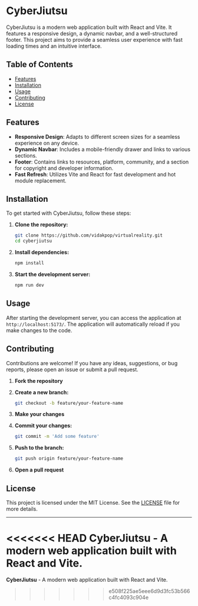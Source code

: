 # CyberJiutsu

CyberJiutsu is a modern web application built with React and Vite. It features a responsive design, a dynamic navbar, and a well-structured footer. This project aims to provide a seamless user experience with fast loading times and an intuitive interface.

## Table of Contents

- [Features](#features)
- [Installation](#installation)
- [Usage](#usage)
- [Contributing](#contributing)
- [License](#license)

## Features

- **Responsive Design**: Adapts to different screen sizes for a seamless experience on any device.
- **Dynamic Navbar**: Includes a mobile-friendly drawer and links to various sections.
- **Footer**: Contains links to resources, platform, community, and a section for copyright and developer information.
- **Fast Refresh**: Utilizes Vite and React for fast development and hot module replacement.

## Installation

To get started with CyberJiutsu, follow these steps:

1. **Clone the repository:**

    ```bash
    git clone https://github.com/vidakpop/virtualreality.git
    cd cyberjiutsu
    ```

2. **Install dependencies:**

    ```bash
    npm install
    ```

3. **Start the development server:**

    ```bash
    npm run dev
    ```

## Usage

After starting the development server, you can access the application at `http://localhost:5173/`. The application will automatically reload if you make changes to the code.

## Contributing

Contributions are welcome! If you have any ideas, suggestions, or bug reports, please open an issue or submit a pull request.

1. **Fork the repository**
2. **Create a new branch:**

    ```bash
    git checkout -b feature/your-feature-name
    ```

3. **Make your changes**
4. **Commit your changes:**

    ```bash
    git commit -m 'Add some feature'
    ```

5. **Push to the branch:**

    ```bash
    git push origin feature/your-feature-name
    ```

6. **Open a pull request**

## License

This project is licensed under the MIT License. See the [LICENSE](LICENSE) file for more details.

---

<<<<<<< HEAD
**CyberJiutsu** - A modern web application built with React and Vite.
=======
**CyberJiutsu** - A modern web application built with React and Vite.
>>>>>>> e508f225ae5eee6d9d3fc53b566c4fc4093c904e
